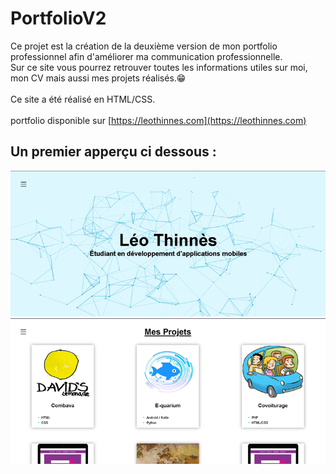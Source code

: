 # PortfolioV2
Ce projet est la création de la deuxième version de mon portfolio professionnel afin d'améliorer ma communication professionnelle. </br>
Sur ce site vous pourrez retrouver toutes les informations utiles sur moi, mon CV mais aussi mes projets réalisés.😁
</br></br>
Ce site a été réalisé en HTML/CSS.</br></br>
portfolio disponible sur [https://leothinnes.com](https://leothinnes.com)

## Un premier apperçu ci dessous : 
![](/Ressources/Visuel-Portfolio.png)
![](/Ressources/Visuel-Portfolio2.png)
